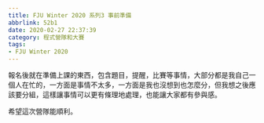 ```yaml
---
title: FJU Winter 2020 系列3 事前準備
abbrlink: 52b1
date: 2020-02-27 22:37:39
category: 程式營隊和大賽
tags:
- FJU Winter 2020
---
```

報名後就在準備上課的東西，包含題目，提醒，比賽等事情，大部分都是我自己一個人在忙的，一方面是事情不太多，一方面是我也沒想到也怎麼分，但我想之後應該要分組，這樣讓事情可以更有條理地處理，也能讓大家都有參與感。
<!-- more -->
希望這次營隊能順利。